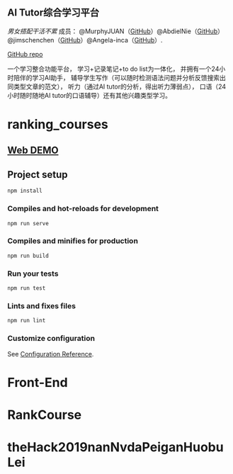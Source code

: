## AI Tutor综合学习平台
*男女搭配干活不累*
成员： @MurphyJUAN（[GitHub](https://github.com/MurphyJUAN)）@AbdielNie（[GitHub](https://github.com/AbdielNie)）@jimschenchen（[GitHub](https://github.com/jimschenchen)）@Angela-inca（[GitHub](https://github.com/Angela-inca)）.

[GitHub repo](https://github.com/MurphyJUAN/theHack2019nanNvdaPeiganHuobuLei)

一个学习整合功能平台， 学习+记录笔记+to do list为一体化， 并拥有一个24小时陪伴的学习AI助手， 辅导学生写作（可以随时检测语法问题并分析反馈搜索出同类型文章的范文）， 听力（通过AI tutor的分析，得出听力薄弱点）， 口语（24小时随时随地AI tutor的口语辅导）还有其他兴趣类型学习。


# ranking_courses

## [Web DEMO](https://murphyjuan.github.io/rank-course/#/)

## Project setup
```
npm install
```

### Compiles and hot-reloads for development
```
npm run serve
```

### Compiles and minifies for production
```
npm run build
```

### Run your tests
```
npm run test
```

### Lints and fixes files
```
npm run lint
```

### Customize configuration
See [Configuration Reference](https://cli.vuejs.org/config/).
# Front-End
# RankCourse
# theHack2019nanNvdaPeiganHuobuLei


